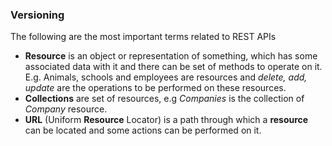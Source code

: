 ### Versioning

The following are the most important terms related to REST APIs

* **Resource**
   is an object or representation of something, which has some associated data with it and there can be set of methods to operate on it. E.g. Animals, schools and employees are resources and 
  _delete, add, update_
   are the operations to be performed on these resources.
* **Collections**
   are set of resources, e.g 
  _Companies_
   is the collection of 
  _Company_
   resource.
* **URL**
   \(Uniform 
  **Resource**
   Locator\) is a path through which a 
  **resource**
   can be located and some actions can be performed on it.



